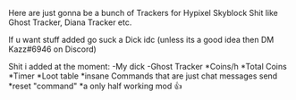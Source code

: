 Here are just gonna be a bunch of Trackers for Hypixel Skyblock
Shit like Ghost Tracker, Diana Tracker etc.

If u want stuff added go suck a Dick idc (unless its a good idea then DM Kazz#6946 on Discord)

Shit i added at the moment:
-My dick
-Ghost Tracker
    *Coins/h
    *Total Coins
    *Timer
    *Loot table
    *insane Commands that are just chat messages send
    *reset "command"
    *a only half working mod 👍

